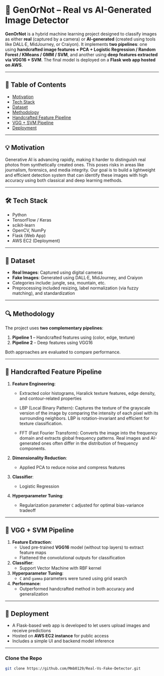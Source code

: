 # 🧠 GenOrNot – Real vs AI-Generated Image Detector

**GenOrNot** is a hybrid machine learning project designed to classify images as either **real** (captured by a camera) or **AI-generated** (created using tools like DALL·E, MidJourney, or Craiyon). It implements **two pipelines**: one using **handcrafted image features + PCA + Logistic Regression / Random Forest / KMeans / GMM / SVM**, and another using **deep features extracted via VGG16 + SVM**. The final model is deployed on a **Flask web app hosted on AWS**.

---

## 📌 Table of Contents

- [Motivation](#-motivation)
- [Tech Stack](#-tech-stack)
- [Dataset](#-dataset)
- [Methodology](#-methodology)
- [Handcrafted Feature Pipeline](#-handcrafted-feature-pipeline)
- [VGG + SVM Pipeline](#-vgg--svm-pipeline)
- [Deployment](#-deployment)


---

## 💡 Motivation

Generative AI is advancing rapidly, making it harder to distinguish real photos from synthetically created ones. This poses risks in areas like journalism, forensics, and media integrity. Our goal is to build a lightweight and efficient detection system that can identify these images with high accuracy using both classical and deep learning methods.

---

## 🛠️ Tech Stack

- Python
- TensorFlow / Keras
- scikit-learn
- OpenCV, NumPy
- Flask (Web App)
- AWS EC2 (Deployment)

---

## 📂 Dataset

- **Real Images**: Captured using digital cameras
- **Fake Images**: Generated using DALL·E, MidJourney, and Craiyon
- Categories include: jungle, sea, mountain, etc.
- Preprocessing included resizing, label normalization (via fuzzy matching), and standardization

---

## 🔍 Methodology

The project uses **two complementary pipelines**:

1. **Pipeline 1** – Handcrafted features using (color, edge, texture)
2. **Pipeline 2** – Deep features using VGG16

Both approaches are evaluated to compare performance.

---

## 🧪 Handcrafted Feature Pipeline

1. **Feature Engineering**:
   - Extracted color histograms, Haralick texture features, edge density, and contour-related properties
   - LBP (Local Binary Pattern):
      Captures the texture of the grayscale version of the image by comparing the intensity of each pixel with its surrounding neighbors. LBP is rotation-invariant and efficient for texture classification.

   - FFT (Fast Fourier Transform):
      Converts the image into the frequency domain and extracts global frequency patterns. Real images and AI-generated ones often differ in the distribution of frequency components.

2. **Dimensionality Reduction**:
   - Applied PCA to reduce noise and compress features
3. **Classifier**:
   - Logistic Regression
4. **Hyperparameter Tuning**:
   - Regularization parameter `C` adjusted for optimal bias-variance tradeoff

---

## 🧠 VGG + SVM Pipeline

1. **Feature Extraction**:
   - Used pre-trained **VGG16** model (without top layers) to extract feature maps
   - Flattened the convolutional outputs for classification
2. **Classifier**:
   - Support Vector Machine with RBF kernel
3. **Hyperparameter Tuning**:
   - `C` and `gamma` parameters were tuned using grid search
4. **Performance**:
   - Outperformed handcrafted method in both accuracy and generalization

---

## 🚀 Deployment

- A Flask-based web app is developed to let users upload images and receive predictions
- Hosted on **AWS EC2 instance** for public access
- Includes a simple UI and backend model inference

---

### Clone the Repo
```bash
git clone https://github.com/Mmb0129/Real-Vs-Fake-Detector.git

